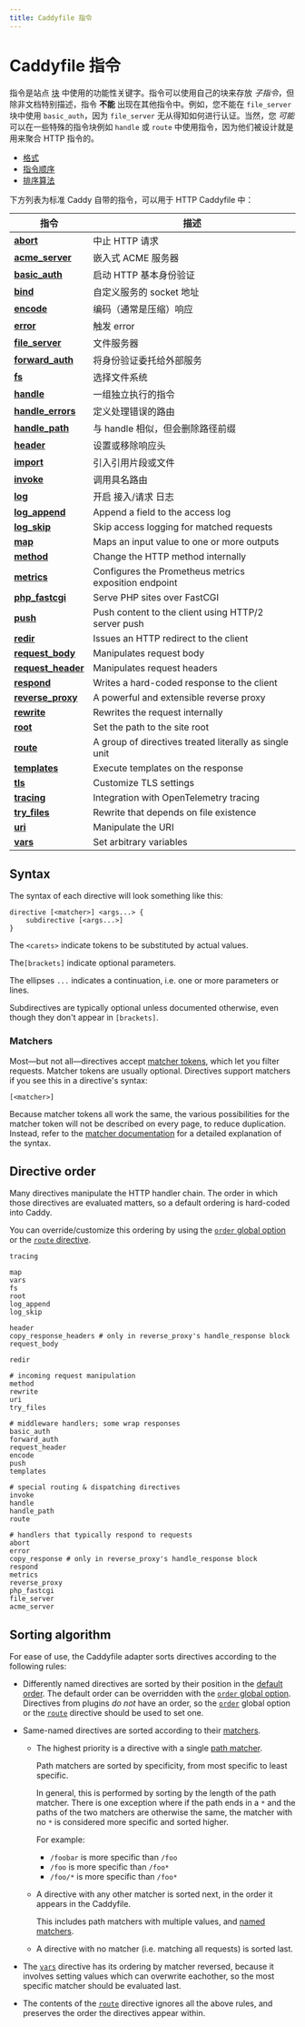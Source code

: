 ```yaml
---
title: Caddyfile 指令
---
```


<style>
#directive-table table {
	margin: 0 auto;
	overflow: hidden;
}

#directive-table tr:hover {
	background: rgba(109, 226, 255, 0.11);
}

#directive-table tr td:first-child {
	position: relative;
}

#directive-table a:before {
	content: '';
	position: absolute;
	left: 0;
	top: 0;
	bottom: 0;
	display: block;
	width: 100vw;
}
</style>

<h1 id="caddyfile-directives">
	Caddyfile 指令
</h1>

指令是站点 [块](/docs/caddyfile/concepts#blocks) 中使用的功能性关键字。指令可以使用自己的块来存放 _子指令_，但除非文档特别描述，指令 **不能** 出现在其他指令中。例如，您不能在 `file_server` 块中使用 `basic_auth`，因为 `file_server` 无从得知如何进行认证。当然，您 _可能_ 可以在一些特殊的指令块例如 `handle` 或 `route` 中使用指令，因为他们被设计就是用来聚合 HTTP 指令的。

- [格式](#syntax)
- [指令顺序](#directive-order)
- [排序算法](#sorting-algorithm)

下方列表为标准 Caddy 自带的指令，可以用于 HTTP Caddyfile 中：

<div id="directive-table">

指令 | 描述
----------|------------
**[abort](/docs/zh/caddyfile/directives/abort)** | 中止 HTTP 请求
**[acme_server](/docs/zh/caddyfile/directives/acme_server)** | 嵌入式 ACME 服务器
**[basic_auth](/docs/zh/caddyfile/directives/basic_auth)** | 启动 HTTP 基本身份验证
**[bind](/docs/zh/caddyfile/directives/bind)** | 自定义服务的 socket 地址
**[encode](/docs/zh/caddyfile/directives/encode)** | 编码（通常是压缩）响应
**[error](/docs/zh/caddyfile/directives/error)** | 触发 error
**[file_server](/docs/zh/caddyfile/directives/file_server)** | 文件服务器
**[forward_auth](/docs/zh/caddyfile/directives/forward_auth)** | 将身份验证委托给外部服务
**[fs](/docs/zh/caddyfile/directives/fs)** | 选择文件系统
**[handle](/docs/zh/caddyfile/directives/handle)** | 一组独立执行的指令
**[handle_errors](/docs/zh/caddyfile/directives/handle_errors)** | 定义处理错误的路由
**[handle_path](/docs/zh/caddyfile/directives/handle_path)** | 与 handle 相似，但会删除路径前缀
**[header](/docs/zh/caddyfile/directives/header)** | 设置或移除响应头
**[import](/docs/zh/caddyfile/directives/import)** | 引入引用片段或文件
**[invoke](/docs/zh/caddyfile/directives/invoke)** | 调用具名路由
**[log](/docs/zh/caddyfile/directives/log)** | 开启 接入/请求 日志
**[log_append](/docs/caddyfile/directives/log_append)** | Append a field to the access log
**[log_skip](/docs/caddyfile/directives/log_skip)** | Skip access logging for matched requests
**[map](/docs/caddyfile/directives/map)** | Maps an input value to one or more outputs
**[method](/docs/caddyfile/directives/method)** | Change the HTTP method internally
**[metrics](/docs/caddyfile/directives/metrics)** | Configures the Prometheus metrics exposition endpoint
**[php_fastcgi](/docs/caddyfile/directives/php_fastcgi)** | Serve PHP sites over FastCGI
**[push](/docs/caddyfile/directives/push)** | Push content to the client using HTTP/2 server push
**[redir](/docs/caddyfile/directives/redir)** | Issues an HTTP redirect to the client
**[request_body](/docs/caddyfile/directives/request_body)** | Manipulates request body
**[request_header](/docs/caddyfile/directives/request_header)** | Manipulates request headers
**[respond](/docs/caddyfile/directives/respond)** | Writes a hard-coded response to the client
**[reverse_proxy](/docs/caddyfile/directives/reverse_proxy)** | A powerful and extensible reverse proxy
**[rewrite](/docs/caddyfile/directives/rewrite)** | Rewrites the request internally
**[root](/docs/caddyfile/directives/root)** | Set the path to the site root
**[route](/docs/caddyfile/directives/route)** | A group of directives treated literally as single unit
**[templates](/docs/caddyfile/directives/templates)** | Execute templates on the response
**[tls](/docs/caddyfile/directives/tls)** | Customize TLS settings
**[tracing](/docs/caddyfile/directives/tracing)** | Integration with OpenTelemetry tracing
**[try_files](/docs/caddyfile/directives/try_files)** | Rewrite that depends on file existence
**[uri](/docs/caddyfile/directives/uri)** | Manipulate the URI
**[vars](/docs/caddyfile/directives/vars)** | Set arbitrary variables

</div>

## Syntax

The syntax of each directive will look something like this:

```caddy-d
directive [<matcher>] <args...> {
	subdirective [<args...>]
}
```

The `<carets>` indicate tokens to be substituted by actual values.

The`[brackets]` indicate optional parameters.

The ellipses `...` indicates a continuation, i.e. one or more parameters or lines.

Subdirectives are typically optional unless documented otherwise, even though they don't appear in `[brackets]`.


### Matchers

Most—but not all—directives accept [matcher tokens](/docs/caddyfile/matchers#syntax), which let you filter requests. Matcher tokens are usually optional. Directives support matchers if you see this in a directive's syntax:

```caddy-d
[<matcher>]
```

Because matcher tokens all work the same, the various possibilities for the matcher token will not be described on every page, to reduce duplication. Instead, refer to the [matcher documentation](/docs/caddyfile/matchers) for a detailed explanation of the syntax.


## Directive order

Many directives manipulate the HTTP handler chain. The order in which those directives are evaluated matters, so a default ordering is hard-coded into Caddy.

You can override/customize this ordering by using the [`order` global option](/docs/caddyfile/options#order) or the [`route` directive](/docs/caddyfile/directives/route).

```caddy-d
tracing

map
vars
fs
root
log_append
log_skip

header
copy_response_headers # only in reverse_proxy's handle_response block
request_body

redir

# incoming request manipulation
method
rewrite
uri
try_files

# middleware handlers; some wrap responses
basic_auth
forward_auth
request_header
encode
push
templates

# special routing & dispatching directives
invoke
handle
handle_path
route

# handlers that typically respond to requests
abort
error
copy_response # only in reverse_proxy's handle_response block
respond
metrics
reverse_proxy
php_fastcgi
file_server
acme_server
```



## Sorting algorithm

For ease of use, the Caddyfile adapter sorts directives according to the following rules:

- Differently named directives are sorted by their position in the [default order](#directive-order). The default order can be overridden with the [`order` global option](/docs/caddyfile/options). Directives from plugins _do not_ have an order, so the [`order`](/docs/caddyfile/options) global option or the [`route`](/docs/caddyfile/directives/route) directive should be used to set one.

- Same-named directives are sorted according to their [matchers](/docs/caddyfile/matchers#syntax).

  - The highest priority is a directive with a single [path matcher](/docs/caddyfile/matchers#path-matchers).

    Path matchers are sorted by specificity, from most specific to least specific.
	
	In general, this is performed by sorting by the length of the path matcher. There is one exception where if the path ends in a `*` and the paths of the two matchers are otherwise the same, the matcher with no `*` is considered more specific and sorted higher.

    For example:
    - `/foobar` is more specific than `/foo`
    - `/foo` is more specific than `/foo*`
    - `/foo/*` is more specific than `/foo*`

  - A directive with any other matcher is sorted next, in the order it appears in the Caddyfile.

    This includes path matchers with multiple values, and [named matchers](/docs/caddyfile/matchers#named-matchers).

  - A directive with no matcher (i.e. matching all requests) is sorted last.

- The [`vars`](/docs/caddyfile/directives/vars) directive has its ordering by matcher reversed, because it involves setting values which can overwrite eachother, so the most specific matcher should be evaluated last.

- The contents of the [`route`](/docs/caddyfile/directives/route) directive ignores all the above rules, and preserves the order the directives appear within.
